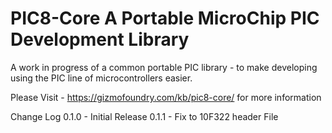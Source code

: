 # PIC8-Core A Portable MicroChip PIC Development Library
A work in progress of a common portable PIC library - to make developing using the PIC line of microcontrollers easier. 

Please Visit - https://gizmofoundry.com/kb/pic8-core/ for more information

Change Log
0.1.0 - Initial Release
0.1.1 - Fix to 10F322 header File






